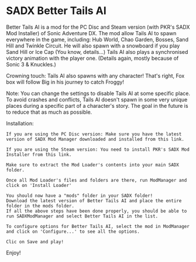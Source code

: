 # SADX Better Tails AI

Better Tails AI is a mod for the PC Disc and Steam version (with PKR's SADX Mod Installer) of Sonic Adventure DX. The mod allow Tails AI to spawn everywhere in the game, including: Hub World, Chao Garden, Bosses, Sand Hill and Twinkle Circuit. He will also spawn with a snowboard if you play Sand Hill or Ice Cap (You know, details...) Tails AI also plays a synchronised victory animation with the player one. (Details again, mostly because of Sonic 3 & Knuckles.)

Crowning touch: Tails AI also spawns with any character! That's right, Fox box will follow Big in his journey to catch Froggy!

Note: You can change the settings to disable Tails AI at some specific place.
To avoid crashes and conflicts, Tails AI doesn't spawn in some very unique places during a specific part of a character's story. The goal in the future is to reduce that as much as possible.

Installation:

    If you are using the PC Disc version: Make sure you have the latest version of SADX Mod Manager downloaded and installed from this link.

    If you are using the Steam version: You need to install PKR's SADX Mod Installer from this link.

    Make sure to extract the Mod Loader's contents into your main SADX folder.

    Once all Mod Loader's files and folders are there, run ModManager and click on 'Install Loader'

    You should now have a "mods" folder in your SADX folder!
    Download the latest version of Better Tails AI and place the entire folder in the mods folder.
    If all the above steps have been done properly, you should be able to run SADXModManager and select Better Tails AI in the list.

    To configure options for Better Tails AI, select the mod in ModManager and click on 'Configure...' to see all the options.

    Clic on Save and play!

Enjoy!